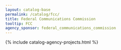 ```yaml
---
layout: catalog-base
permalink: /catalog/fcc/
title: Federal Communications Commission
tooltip: FCC
agency_sponsor: federal_communications_commission
---
```


{% include catalog-agency-projects.html %}